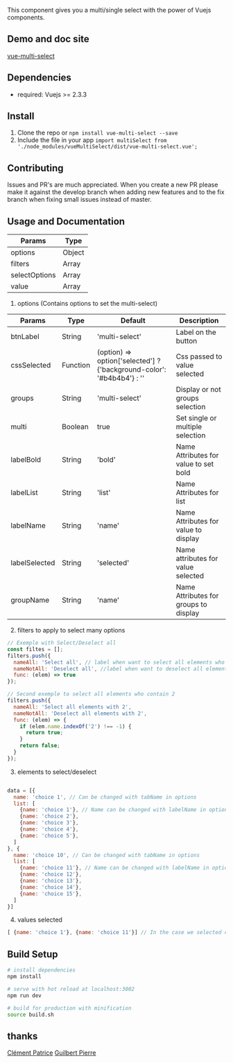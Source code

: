 This component gives you a multi/single select with the power of Vuejs components.

## Demo and doc site
[vue-multi-select](http://vue-multi-select.tuturu.io)

## Dependencies
- required: Vuejs >= 2.3.3

## Install
1. Clone the repo or `npm install vue-multi-select --save`
2. Include the file in your app
  `import multiSelect from './node_modules/vueMultiSelect/dist/vue-multi-select.vue';`

## Contributing
Issues and PR's are much appreciated.
When you create a new PR please make it against the develop branch when adding new features and to the fix branch when fixing small issues instead of master.

## Usage and Documentation
| Params        | Type        |
| ------------- | ----------- |
| options       | Object      |
| filters       | Array       |
| selectOptions | Array       |
| value         | Array       |

1. options (Contains options to set the multi-select)

| Params        | Type     | Default                                                                 | Description                           |
| ------------- | -------- | ----------------------------------------------------------------------- | ------------------------------------- |
| btnLabel      | String   | 'multi-select'                                                          | Label on the button	                 |
| cssSelected   | Function | (option) =>  option['selected'] ? {'background-color': '#b4b4b4'} : ''  | Css passed to value selected          |
| groups        | String   | 'multi-select'                                                          | Display or not groups selection       |
| multi         | Boolean  | true                                                                    | Set single or multiple selection      |
| labelBold     | String   | 'bold'                                                                  | Name Attributes for value to set bold |
| labelList     | String   | 'list'                                                                  | Name Attributes for list              |
| labelName     | String   | 'name'                                                                  | Name Attributes for value to display  |
| labelSelected | String   | 'selected'                                                              | Name attributes for value selected    |
| groupName     | String   | 'name'                                                                  | Name Attributes for groups to display |

2. filters to apply to select many options
```javascript
// Exemple with Select/Deselect all
const filtes = [];
filters.push({
  nameAll: 'Select all', // label when want to select all elements who answer yes to the function
  nameNotAll: 'Deselect all', //label when want to deselect all elements who answer yes to the function
  func: (elem) => true
});

// Second exemple to select all elements who contain 2
filters.push({
  nameAll: 'Select all elements with 2',
  nameNotAll: 'Deselect all elements with 2',
  func: (elem) => {
    if (elem.name.indexOf('2') !== -1) {
      return true;
    }
    return false;
  }
});
```

3. elements to select/deselect
``` javascript

data = [{
  name: 'choice 1', // Can be changed with tabName in options
  list: [
    {name: 'choice 1'}, // Name can be changed with labelName in options
    {name: 'choice 2'},
    {name: 'choice 3'},
    {name: 'choice 4'},
    {name: 'choice 5'},
  ]
}, {
  name: 'choice 10', // Can be changed with tabName in options
  list: [
    {name: 'choice 11'}, // Name can be changed with labelName in options
    {name: 'choice 12'},
    {name: 'choice 13'},
    {name: 'choice 14'},
    {name: 'choice 15'},
  ]
}]

```

4. values selected
``` javascript
[ {name: 'choice 1'}, {name: 'choice 11'}] // In the case we selected choice 1 and choice 11
```

## Build Setup

``` bash
# install dependencies
npm install

# serve with hot reload at localhost:3002
npm run dev

# build for production with minification
source build.sh
```

## thanks

[Clément Patrice](https://github.com/monsieurp)
[Guilbert Pierre](https://github.com/guilbep)
